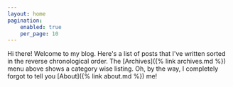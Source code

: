 ```yaml
---
layout: home
pagination:
    enabled: true
    per_page: 10
---
```


Hi there! Welcome to my blog. Here's a list of posts that I've written sorted in the reverse chronological order. The [Archives]({% link archives.md %}) menu above shows a category wise listing. Oh, by the way, I completely forgot to tell you [About]({% link about.md %}) me!